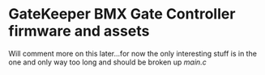 # GateKeeper BMX Gate Controller firmware and assets

Will comment more on this later...for now the only interesting stuff is in the one and only way too long and should be broken up *main.c*
